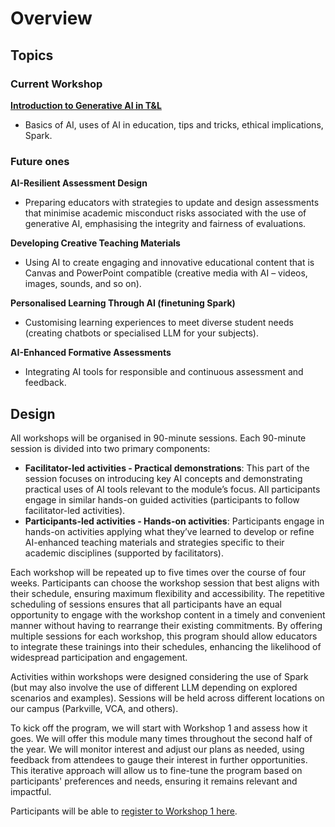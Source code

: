 # Overview

## Topics

### Current Workshop
[**Introduction to Generative AI in T&L**](workshop1)
- Basics of AI, uses of AI in education, tips and tricks, ethical implications, Spark.

### Future ones

**AI-Resilient Assessment Design**
- Preparing educators with strategies to update and design assessments that minimise academic misconduct risks associated with the use of generative AI, emphasising the integrity and fairness of evaluations.

**Developing Creative Teaching Materials**
- Using AI to create engaging and innovative educational content that is Canvas and PowerPoint compatible (creative media with AI – videos, images, sounds, and so on).

**Personalised Learning Through AI (finetuning Spark)**
- Customising learning experiences to meet diverse student needs (creating chatbots or specialised LLM for your subjects).

**AI-Enhanced Formative Assessments**
- Integrating AI tools for responsible and continuous assessment and feedback.


## Design

All workshops will be organised in 90-minute sessions. Each 90-minute session is divided into two primary components:

- **Facilitator-led activities - Practical demonstrations**: This part of the session focuses on introducing key AI concepts and demonstrating practical uses of AI tools relevant to the module’s focus. All participants engage in similar hands-on guided activities (participants to follow facilitator-led activities).
- **Participants-led activities - Hands-on activities**: Participants engage in hands-on activities applying what they’ve learned to develop or refine AI-enhanced teaching materials and strategies specific to their academic disciplines (supported by facilitators).

Each workshop will be repeated up to five times over the course of four weeks. Participants can choose the workshop session that best aligns with their schedule, ensuring maximum flexibility and accessibility. The repetitive scheduling of sessions ensures that all participants have an equal opportunity to engage with the workshop content in a timely and convenient manner without having to rearrange their existing commitments. By offering multiple sessions for each workshop, this program should allow educators to integrate these trainings into their schedules, enhancing the likelihood of widespread participation and engagement.

Activities within workshops were designed considering the use of Spark (but may also involve the use of different LLM depending on explored scenarios and examples). Sessions will be held across different locations on our campus (Parkville, VCA, and others).

To kick off the program, we will start with Workshop 1 and assess how it goes. We will offer this module many times throughout the second half of the year. We will monitor interest and adjust our plans as needed, using feedback from attendees to gauge their interest in further opportunities. This iterative approach will allow us to fine-tune the program based on participants' preferences and needs, ensuring it remains relevant and impactful.

Participants will be able to [register to Workshop 1 here](https://www.eventbrite.com.au/e/hands-on-workshop-introduction-to-generative-ai-in-tl-tickets-945962528387?aff=oddtdtcreator).
